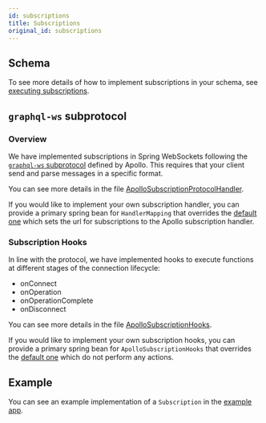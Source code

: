 ```yaml
---
id: subscriptions
title: Subscriptions
original_id: subscriptions
---
```


## Schema
To see more details of how to implement subscriptions in your schema, see [executing subscriptions](../schema-generator/execution/subscriptions.md).

## `graphql-ws` subprotocol
### Overview
We have implemented subscriptions in Spring WebSockets following the [`graphql-ws` subprotocol](https://github.com/apollographql/subscriptions-transport-ws/blob/master/PROTOCOL.md) defined by Apollo. This requires that your client send and parse messages in a specific format.

You can see more details in the file [ApolloSubscriptionProtocolHandler](https://github.com/ExpediaGroup/graphql-kotlin/blob/master/graphql-kotlin-spring-server/src/main/kotlin/com/expediagroup/graphql/spring/execution/ApolloSubscriptionProtocolHandler.kt).

If you would like to implement your own subscription handler, you can provide a primary spring bean for `HandlerMapping` that overrides the [default one](https://github.com/ExpediaGroup/graphql-kotlin/blob/master/graphql-kotlin-spring-server/src/main/kotlin/com/expediagroup/graphql/spring/SubscriptionAutoConfiguration.kt) which sets the url for subscriptions to the Apollo subscription handler.

### Subscription Hooks
In line with the protocol, we have implemented hooks to execute functions at different stages of the connection lifecycle:
- onConnect
- onOperation
- onOperationComplete
- onDisconnect

You can see more details in the file [ApolloSubscriptionHooks](https://github.com/ExpediaGroup/graphql-kotlin/blob/master/graphql-kotlin-spring-server/src/main/kotlin/com/expediagroup/graphql/spring/execution/ApolloSubscriptionHooks.kt).

If you would like to implement your own subscription hooks, you can provide a primary spring bean for `ApolloSubscriptionHooks` that overrides the [default one](https://github.com/ExpediaGroup/graphql-kotlin/blob/master/graphql-kotlin-spring-server/src/main/kotlin/com/expediagroup/graphql/spring/SubscriptionAutoConfiguration.kt) which do not perform any actions.


## Example
You can see an example implementation of a `Subscription` in the [example app](https://github.com/ExpediaGroup/graphql-kotlin/blob/master/examples/spring/src/main/kotlin/com/expediagroup/graphql/examples/subscriptions/SimpleSubscription.kt).



